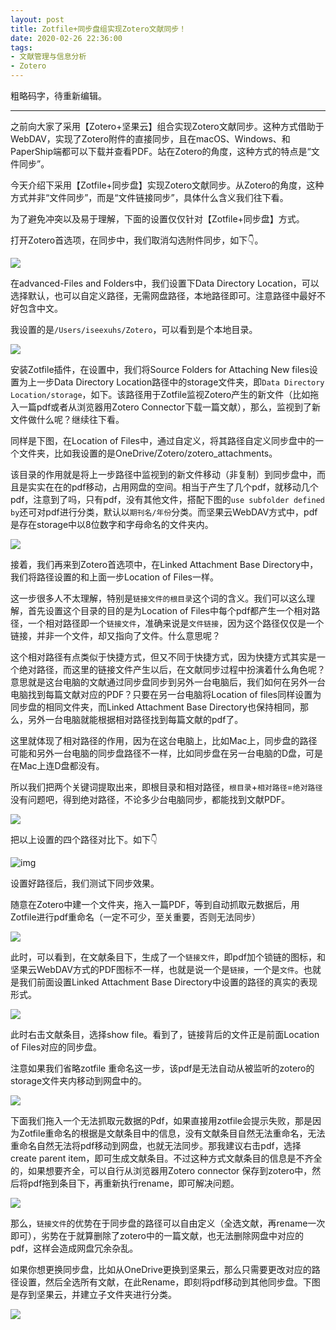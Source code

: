 ```yaml
---
layout: post
title: Zotfile+同步盘组实现Zotero文献同步！
date: 2020-02-26 22:36:00
tags: 
- 文献管理与信息分析
- Zotero
---
```


粗略码字，待重新编辑。

-----

之前向大家了采用【Zotero+坚果云】组合实现Zotero文献同步。这种方式借助于WebDAV，实现了Zotero附件的直接同步，且在macOS、Windows、和PaperShip端都可以下载并查看PDF。站在Zotero的角度，这种方式的特点是“文件同步”。

今天介绍下采用【Zotfile+同步盘】实现Zotero文献同步。从Zotero的角度，这种方式并非“文件同步”，而是“文件链接同步”，具体什么含义我们往下看。

为了避免冲突以及易于理解，下面的设置仅仅针对【Zotfile+同步盘】方式。

打开Zotero首选项，在同步中，我们取消勾选附件同步，如下👇。

![](https://tva1.sinaimg.cn/large/0082zybply1gca6sjbp1qj30js0jcab9.jpg)

在advanced-Files and Folders中，我们设置下Data Directory Location，可以选择默认，也可以自定义路径，无需网盘路径，本地路径即可。注意路径中最好不好包含中文。

我设置的是`/Users/iseexuhs/Zotero`，可以看到是个本地目录。

![](https://tva1.sinaimg.cn/large/0082zybply1gca6tqtaj3j30js0inmyk.jpg)

安装Zotfile插件，在设置中，我们将Source Folders for Attaching New files设置为上一步Data Directory Location路径中的storage文件夹，即`Data Directory Location/storage`，如下。该路径用于Zotfile监视Zotero产生的新文件（比如拖入一篇pdf或者从浏览器用Zotero Connector下载一篇文献），那么，监视到了新文件做什么呢？继续往下看。

同样是下图，在Location of Files中，通过自定义，将其路径自定义同步盘中的一个文件夹，比如我设置的是OneDrive/Zotero/zotero_attachments。

该目录的作用就是将上一步路径中监视到的新文件移动（非复制）到同步盘中，而且是实实在在的pdf移动，占用网盘的空间。相当于产生了几个pdf，就移动几个pdf，注意到了吗，只有pdf，没有其他文件，搭配下图的`use subfolder defined by`还可对pdf进行分类，默认以`期刊名/年份`分类。而坚果云WebDAV方式中，pdf是存在storage中以8位数字和字母命名的文件夹内。

![](https://tva1.sinaimg.cn/large/0082zybply1gca6xtif9ij30k60lvjt6.jpg)

接着，我们再来到Zotero首选项中，在Linked Attachment Base Directory中，我们将路径设置的和上面一步Location of Files一样。

这一步很多人不太理解，特别是`链接文件的根目录`这个词的含义。我们可以这么理解，首先设置这个目录的目的是为Location of Files中每个pdf都产生一个相对路径，一个相对路径即一个`链接文件`，准确来说是`文件链接`，因为这个路径仅仅是一个链接，并非一个文件，却又指向了文件。什么意思呢？

这个相对路径有点类似于快捷方式，但又不同于快捷方式，因为快捷方式其实是一个绝对路径，而这里的链接文件产生以后，在文献同步过程中扮演着什么角色呢？意思就是这台电脑的文献通过同步盘同步到另外一台电脑后，我们如何在另外一台电脑找到每篇文献对应的PDF？只要在另一台电脑将Location of files同样设置为同步盘的相同文件夹，而Linked Attachment Base Directory也保持相同，那么，另外一台电脑就能根据相对路径找到每篇文献的pdf了。

这里就体现了相对路径的作用，因为在这台电脑上，比如Mac上，同步盘的路径可能和另外一台电脑的同步盘路径不一样，比如同步盘在另一台电脑的D盘，可是在Mac上连D盘都没有。

所以我们把两个关键词提取出来，即根目录和相对路径，`根目录`+`相对路径`=`绝对路径`没有问题吧，得到绝对路径，不论多少台电脑同步，都能找到文献PDF。

![](https://tva1.sinaimg.cn/large/0082zybply1gca75vznj5j30js0inq4c.jpg)

把以上设置的四个路径对比下。如下👇

![img](https://tva1.sinaimg.cn/large/0082zybply1gca7puvo2qj30k00akdgq.jpg)

设置好路径后，我们测试下同步效果。

随意在Zotero中建一个文件夹，拖入一篇PDF，等到自动抓取元数据后，用Zotfile进行pdf重命名（一定不可少，至关重要，否则无法同步）

![](https://tva1.sinaimg.cn/large/0082zybply1gca7v1atm9j31400p0agi.jpg)

此时，可以看到，在文献条目下，生成了一个`链接文件`，即pdf加个锁链的图标，和坚果云WebDAV方式的PDF图标不一样，也就是说一个是`链接`，一个是`文件`。也就是我们前面设置Linked Attachment Base Directory中设置的路径的真实的表现形式。

![](https://tva1.sinaimg.cn/large/0082zybply1gca7xnhhbpj31740q8q7k.jpg)

此时右击文献条目，选择show file。看到了，链接背后的文件正是前面Location of Files对应的同步盘。

注意如果我们省略zotfile 重命名这一步，该pdf是无法自动从被监听的zotero的storage文件夹内移动到网盘中的。

![](https://tva1.sinaimg.cn/large/0082zybply1gca7zqvkbhj30oi0f8dh4.jpg)

下面我们拖入一个无法抓取元数据的Pdf，如果直接用zotfile会提示失败，那是因为Zotfile重命名的根据是文献条目中的信息，没有文献条目自然无法重命名，无法重命名自然无法将pdf移动到网盘，也就无法同步。那我建议右击pdf，选择create parent item，即可生成文献条目。不过这种方式文献条目的信息是不齐全的，如果想要齐全，可以自行从浏览器用Zotero connector 保存到zotero中，然后将pdf拖到条目下，再重新执行rename，即可解决问题。

![](https://tva1.sinaimg.cn/large/0082zybply1gca85pp0ymj31400p0dk3.jpg)



那么，`链接文件`的优势在于同步盘的路径可以自由定义（全选文献，再rename一次即可），劣势在于就算删除了zotero中的一篇文献，也无法删除网盘中对应的pdf，这样会造成网盘冗余杂乱。

如果你想更换同步盘，比如从OneDrive更换到坚果云，那么只需要更改对应的路径设置，然后全选所有文献，在此Rename，即刻将pdf移动到其他同步盘。下图是存到坚果云，并建立子文件夹进行分类。

![](https://tva1.sinaimg.cn/large/0082zybply1gca8metcd3j30oi0f8wff.jpg)

